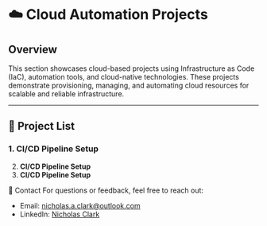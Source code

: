 # ☁️ Cloud Automation Projects

## Overview
This section showcases cloud-based projects using Infrastructure as Code (IaC), automation tools, and cloud-native technologies. These projects demonstrate provisioning, managing, and automating cloud resources for scalable and reliable infrastructure.

---

## 📂 Project List

### 1. **CI/CD Pipeline Setup**
2. **CI/CD Pipeline Setup**
3. **CI/CD Pipeline Setup**

📧 Contact
For questions or feedback, feel free to reach out:

* Email: nicholas.a.clark@outlook.com
* LinkedIn: [Nicholas Clark](https://www.linkedin.com/in/nicholas-a-clark/)
